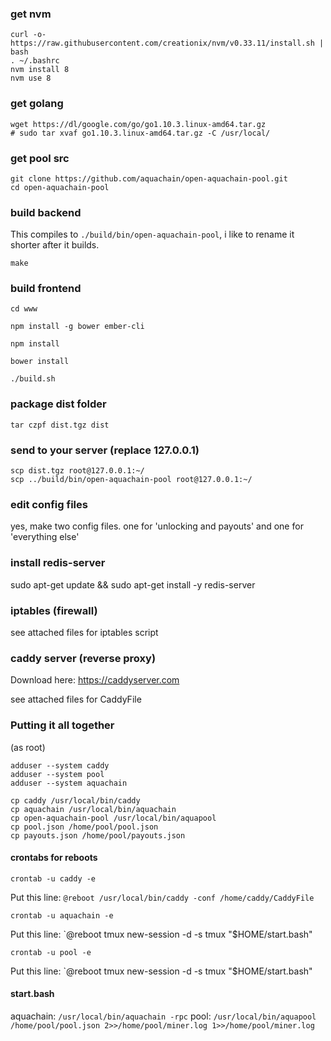 ### get nvm

```
curl -o- https://raw.githubusercontent.com/creationix/nvm/v0.33.11/install.sh | bash
. ~/.bashrc
nvm install 8
nvm use 8
```

### get golang

```
wget https://dl/google.com/go/go1.10.3.linux-amd64.tar.gz
# sudo tar xvaf go1.10.3.linux-amd64.tar.gz -C /usr/local/
```

### get pool src

```
git clone https://github.com/aquachain/open-aquachain-pool.git
cd open-aquachain-pool
```

### build backend

This compiles to `./build/bin/open-aquachain-pool`, i like to rename it shorter after it builds.

```
make
```

### build frontend

```
cd www

npm install -g bower ember-cli

npm install

bower install

./build.sh
```

### package dist folder

```
tar czpf dist.tgz dist
```

### send to your server (replace 127.0.0.1)

```
scp dist.tgz root@127.0.0.1:~/
scp ../build/bin/open-aquachain-pool root@127.0.0.1:~/
```

### edit config files

yes, make two config files. one for 'unlocking and payouts' and one for 'everything else'

### install redis-server

sudo apt-get update && sudo apt-get install -y redis-server

### iptables (firewall)

see attached files for iptables script

### caddy server (reverse proxy)

Download here: https://caddyserver.com

see attached files for CaddyFile

### Putting it all together

(as root)

```
adduser --system caddy
adduser --system pool
adduser --system aquachain
```

```
cp caddy /usr/local/bin/caddy
cp aquachain /usr/local/bin/aquachain
cp open-aquachain-pool /usr/local/bin/aquapool
cp pool.json /home/pool/pool.json
cp payouts.json /home/pool/payouts.json

```

#### crontabs for reboots

```
crontab -u caddy -e
```

Put this line: `@reboot /usr/local/bin/caddy -conf /home/caddy/CaddyFile`


```
crontab -u aquachain -e
```

Put this line: `@reboot tmux new-session -d -s tmux "$HOME/start.bash"


```
crontab -u pool -e
```

Put this line: `@reboot tmux new-session -d -s tmux "$HOME/start.bash"


#### start.bash

aquachain: `/usr/local/bin/aquachain -rpc`
pool:      `/usr/local/bin/aquapool /home/pool/pool.json 2>>/home/pool/miner.log 1>>/home/pool/miner.log`













